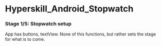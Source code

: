 # Hyperskill_Android_Stopwatch

### Stage 1/5: Stopwatch setup

App has buttons, textView. None of this functions, but rather sets the stage for what is to come.